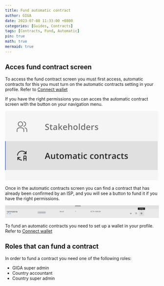 ```yaml
---
title: Fund automatic contract
author: GIGA
date: 2023-07-08 11:33:00 +0800
categories: [Guides, Contracts]
tags: [Contracts, Fund, Automatic]
pin: true
math: true
mermaid: true
---
```


## Acces fund contract screen

To access the fund contract screen you must first access, automatic contracts for this you must turn on the automatic contracts setting in your profile. Refer to [Connect wallet](/_posts/2023-07-31-connect-wallet.md)

If you have the right permissions you can acces the automatic contract screen with the button on your navigation menu.

![Automatic contracts button](/assets/img/posts/approve-automatic-contract/01.png)

Once in the automatic contracts screen you can find a contract that has already been confirmed by an ISP, and you will see a button to fund it if you have the right permissions.

![Fund automatic contract](/assets/img/posts/fund-contract/01.png)

To fund an automatic contracts you need to set up a wallet in your profile. Refer to [Connect wallet](/_posts/2023-07-31-connect-wallet.md)

## Roles that can fund a contract

In order to fund a contract you need one of the following roles:

- GIGA super admin
- Country accountant
- Country super admin
